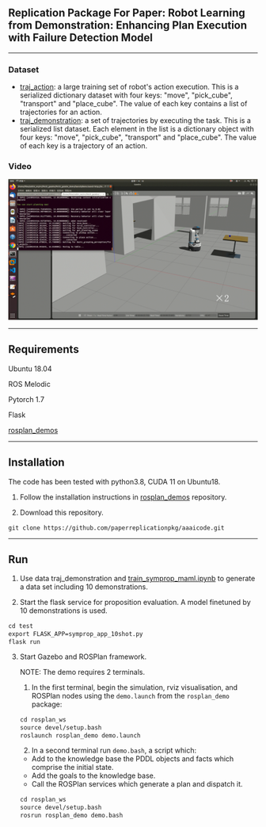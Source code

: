 ## Replication Package For Paper: Robot Learning from Demonstration: Enhancing Plan Execution with Failure Detection Model

---

### Dataset

- [traj_action](https://1drv.ms/u/s!AtQlfXL28GxeajG8PychjufKca8?e=bMah0V): a large training set of robot's action execution. This is a serialized dictionary dataset with four keys: "move", "pick_cube", "transport" and "place_cube". The value of each key contains a list of trajectories for an action.
- [traj_demonstration](https://1drv.ms/u/s!An_sqEOHEaVaalbqMgGmadqPvqI?e=6wKFlF): a set of trajectories by executing the task. This is a serialized list dataset. Each element in the list is a dictionary object with four keys: "move", "pick_cube", "transport" and "place_cube". The value of each key is a trajectory of an action.

### Video

[![video_cover](/img/video_cover.png)](https://youtu.be/IpbmobpBsTE)

---

## Requirements
Ubuntu 18.04

ROS Melodic

Pytorch 1.7

Flask

[rosplan_demos](https://github.com/paperreplicationpkg/rosplan_implementation)

---

## Installation

The code has been tested with python3.8, CUDA 11 on Ubuntu18.

1. Follow the installation instructions in [rosplan_demos](https://github.com/paperreplicationpkg/rosplan_implementation) repository. 

2. Download this repository.

```
git clone https://github.com/paperreplicationpkg/aaaicode.git
```
---

## Run

1. Use data traj_demonstration and [train_symprop_maml.ipynb](/symbolic_proposition/train_symprop_maml.ipynb) to generate a data set including 10 demonstrations.

2. Start the flask service for proposition evaluation. A model finetuned by 10 demonstrations is used.

```
cd test
export FLASK_APP=symprop_app_10shot.py
flask run
```

3. Start Gazebo and ROSPlan framework.

    NOTE: The demo requires 2 terminals.
     
   1. In the first terminal, begin the simulation, rviz visualisation, and ROSPlan nodes using the `demo.launch` from the `rosplan_demo` package:

    ```
    cd rosplan_ws
    source devel/setup.bash
    roslaunch rosplan_demo demo.launch
    ```

   2. In a second terminal run `demo.bash`, a script which:
    - Add to the knowledge base the PDDL objects and facts which comprise the initial state.
    - Add the goals to the knowledge base.
    - Call the ROSPlan services which generate a plan and dispatch it.

    ```
    cd rosplan_ws
    source devel/setup.bash
    rosrun rosplan_demo demo.bash
    ```
